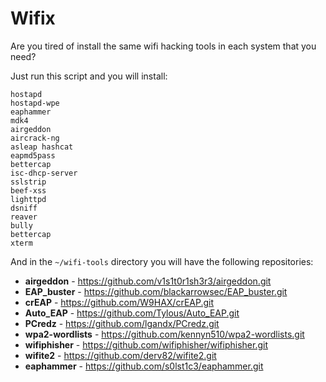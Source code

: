 # Wifix

Are you tired of install the same wifi hacking tools in each system that you need?

Just run this script and you will install:
```
hostapd
hostapd-wpe
eaphammer
mdk4
airgeddon
aircrack-ng
asleap hashcat
eapmd5pass
bettercap
isc-dhcp-server
sslstrip
beef-xss
lighttpd
dsniff
reaver
bully
bettercap
xterm
```

And in the `~/wifi-tools` directory you will have the following repositories:

- **airgeddon** - https://github.com/v1s1t0r1sh3r3/airgeddon.git
- **EAP_buster** - https://github.com/blackarrowsec/EAP_buster.git
- **crEAP** - https://github.com/W9HAX/crEAP.git
- **Auto_EAP** - https://github.com/Tylous/Auto_EAP.git
- **PCredz** - https://github.com/lgandx/PCredz.git
- **wpa2-wordlists** - https://github.com/kennyn510/wpa2-wordlists.git
- **wifiphisher** - https://github.com/wifiphisher/wifiphisher.git
- **wifite2** - https://github.com/derv82/wifite2.git
- **eaphammer** - https://github.com/s0lst1c3/eaphammer.git